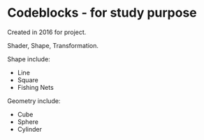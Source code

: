 # Codeblocks - for study purpose

Created in 2016 for project.

Shader, Shape, Transformation.

Shape include:
- Line
- Square
- Fishing Nets

Geometry include:
- Cube
- Sphere
- Cylinder
